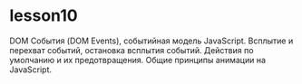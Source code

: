 # lesson10
DOM События (DOM Events), событийная модель JavaScript. Всплытие и перехват событий, остановка всплытия событий. Действия по умолчанию и их предотвращения. Общие принципы анимации на JavaScript.
